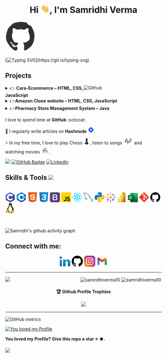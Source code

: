 <h1 align="center">Hi <img src="pics/Hi.gif" width="29px"/>, I'm Samridhi Verma </h1>

<img src="pics/octo.gif" width="100px" height="100px"></img>

[![Typing SVG](http://readme-typing-svg.herokuapp.com?color=F71E11&lines=Just+a+codderrr%2C+love+OpenSource...)](https://git.io/typing-svg)

<h2>Projects</h2>
  <img width="50%" align="right" alt="Github" src="https://user-images.githubusercontent.com/60788180/131893851-b24002a3-72be-40cf-a179-7cbdff89b087.gif" />
 <details><summary>👉<strong> Cara-Ecommerce – HTML, CSS, JavaScript</strong></summary> 
 <p> <br>
 Designed a responsive \textbf{e-commerce} project's, featuring an immersive, visually engaging UI, attaining a 90% user satisfaction rate, and bolstered functionality, ensuring seamless navigation and shopping convenience..<br>
   <a href="https://samridhiverma10.github.io/UsabilityHub/Project2.html">[Link]</a>
  </p>
</details>
<details><summary>👉<strong>Amazon Clone website – HTML, CSS, JavaScript</strong></summary> 
 <p> <br>
 Developed e-commerce project called ”Amazon Project,” a clone
of the Amazon website with dynamic product listing, shopping cart, user authentication, smooth UI, and dynamic
search functionality.<br>
   <a href="https://samridhiverma10.github.io/amazon/amazon.html">[Link]</a>
  </p>
</details>
<details><summary>👉<strong>Pharmacy Store Management System – Java</strong></summary> 
 <p> <br>
 This Java based application allows pharmacy owners to manage 
their inventory, sales and purchases. Utilized MySQL database and JDBC connectivity to store and retrieve data. 
Designed and implemented user interface using Swing Framework<br>
</p>
</details>

I love to spend time at <strong>GitHub</strong> :octocat:.

📝 I regularly write articles on <strong>Hashnode</strong> <a href= "https://hashnode.com/@TechTalksBySam"> <img src="pics/hashnode.png" height="20vh"></a>.

⚡ In my free time, I love to play Chess  <a href= "https://www.chess.com/"> <img src="pics/chess.png" height="20vh"></a>, listen to songs <a href= "https://youtube.com/playlist?list=PLHuHXHyLu7BHrUOSq7kVXEn0faG4i8DKS"> <img src="pics/songs.png" height="20vh"></a> and watching movies <a href= "https://www.netflix.com/in/browse/genre/107466"> <img src="pics/movies.png" height="20vh"></a>.
<br>

<a href="https://github.com/samridhiverma10"><img src="https://komarev.com/ghpvc/?username=samridhiverma10&color=dc143c&style=plastic"></a> 
<a href="https://github.com/samridhiverma10?tab=followers"><img src="https://img.shields.io/github/followers/samridhiverma10?label=Followers&style=social" alt="GitHub Badge"></a>
<a href="https://www.linkedin.com/in/samridhiverma48"><img src="https://img.shields.io/badge/LinkedIn--_.svg?style=social&logo=linkedin" alt="LinkedIn"></a>

<p><h2> Skills & Tools <img src = "https://media2.giphy.com/media/QssGEmpkyEOhBCb7e1/giphy.gif?cid=ecf05e47a0n3gi1bfqntqmob8g9aid1oyj2wr3ds3mg700bl&rid=giphy.gif" width = 32px></h2><br>
<a href= https://github.com/samridhiverma10?tab=repositories&q=&type=&language=c&sort= > <img width ='32px' src ='pics/c.svg'></a>
<a href= https://github.com/samridhiverma10?tab=repositories&q=&type=&language=cpp&sort= > <img width ='32px' src ='pics/cpp.svg'></a>
<a href= https://github.com/samridhiverma10?tab=repositories&q=&type=&language=html&sort= > <img width ='32px' src ='pics/html.svg'></a>
<a href= https://github.com/samridhiverma10?tab=repositories&q=&type=&language=css&sort= > <img width ='32px' src ='pics/css.svg'></a>
<a href= https://github.com/samridhiverma10?tab=repositories&q=&type=&language=bootstrap&sort= > <img width ='32px' src ='pics/bootstrap.svg'></a>
<a href= https://github.com/samridhiverma10?tab=repositories&q=&type=&language=javascript&sort= > <img width ='32px' src ='pics/javascript.svg'></a>
<a href= https://github.com/samridhiverma10?tab=repositories&q=&type=&language=react&sort= > <img width ='32px' src ='pics/reactjs.svg'></a>
<a href= https://github.com/samridhiverma10?tab=repositories&q=&type=&language=mysql&sort= > <img width ='32px' src ='pics/mysql.svg'></a>
<a href= https://github.com/samridhiverma10?tab=repositories&q=&type=&language=python&sort= > <img width ='32px' src ='pics/python.svg'></a>
<a href= https://www.tableau.com/ > <img width ='32px' src ='pics/tableau.png'></a>
<a href= https://powerbi.microsoft.com/en-in/ > <img width ='32px' src ='pics/powerbi.jpg'></a>
<a href= https://www.microsoft.com/en-in/microsoft-365/excel > <img width ='32px' src ='pics/excel.jpg'></a>
<a href= "https://git-scm.com/"> <img width ='32px' src ='pics/git.svg'></a>
<a href= "https://github.com/samridhiverma10"> <img width ='32px' src ='pics/github.svg'></a>
<a href= "https://www.linux.org/"> <img width ='32px' src ='pics/linux.svg'></a></p>
<br>


![Samridhi's github activity graph](https://github-readme-activity-graph.vercel.app/graph?username=samridhiverma10&custom_title=Samridhi's%20Contribution%20Graph%20&hide_border=true&theme=github-compact&bg_color=000000)
## Connect with me:</h3>
<p align="left">
<div class="footer" id="top3">
  <center> 
   <a href="https://www.linkedin.com/in/samridhiverma48" class="pics"><img src="pics/linkedin.svg" height="36vh"></a>
   <a href="https://github.com/samridhiverma10" class="pics"> <img src="pics/github.svg" height="36vh"></a>
    <a href="https://www.instagram.com/samridhi10_" class="pics"><img src="pics/instagram.svg" height="36vh"></a>
    <a href="https://mail.google.com/mail/?view=cm&fs=1&tf=1&to=samridhiverma01@gmail.com" class="pics"><img src="pics/gmail (1).svg" height="36vh"></a>
  
  </div>
</p>

<hr/>
<img align="left" width="48%" src='https://github-readme-stats.vercel.app/api?username=samridhiverma10&show_icons=true&theme=radical&count_private=true'/>
</p>
<img align="center" width="48%" src="https://github-readme-streak-stats.herokuapp.com?user=samridhiverma10&count_private=true&theme=radical" alt="samridhiverma10"/>
 <img align="center" width="40%" src="https://github-readme-stats.vercel.app/api/top-langs/?username=samridhiverma10&count_private=true&theme=radical&layout=compact" alt="samridhiverma10" />
 
 <p align="center"> 
 
<div align="center">
  <h4>🏆 Github Profile Trophies</h4>
  <a href="https://github.com/ryo-ma/github-profile-trophy">
   <img src="https://github-profile-trophy.vercel.app/?username=samridhiverma10&theme=monokai&row=1&column=8">
  </a>
</div><hr>

![GitHub metrics](https://metrics.lecoq.io/samridhiverma10?template=terminal&base.metadata=0&config.timezone=Asia%2FCalcutta)



[![You loved my Profile](https://img.shields.io/badge/GitHub-love-red?logo=github&GitHub=love)](https://github.com/samridhiverma10/samridhiverma10)

**You loved my Profile? Give this repo a star :star: :arrow_up:.**

![](https://hit.yhype.me/github/profile?user_id=60788180)




